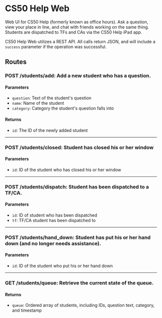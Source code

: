 CS50 Help Web
=============

Web UI for CS50 Help (formerly known as office hours). Ask a question, view your place in line, and chat with friends working on the same thing. Students are dispatched to TFs and CAs via the CS50 Help iPad app.

CS50 Help Web utilizes a REST API. All calls return JSON, and will include a `success` parameter if the operation was successful.

## Routes

### POST /students/add: Add a new student who has a question.
#### Parameters
* `question`: Text of the student's question
* `name`: Name of the student
* `category`: Category the student's question falls into
#### Returns
* `id`: The ID of the newly added student

***

### POST /students/closed: Student has closed his or her window
#### Parameters
* `id`: ID of the student who has closed his or her window

***

### POST /students/dispatch: Student has been dispatched to a TF/CA.
#### Parameters
* `id`: ID of student who has been dispatched
* `tf`: TF/CA student has been dispatched to

***

### POST /students/hand_down: Student has put his or her hand down (and no longer needs assistance).
#### Parameters
* `id`: ID of the student who put his or her hand down

***

### GET /students/queue: Retrieve the current state of the queue.
#### Returns
* `queue`: Ordered array of students, including IDs, question text, category, and timestamp

